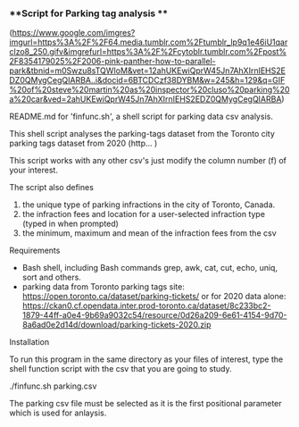 ### **Script for Parking tag analysis ** 
(https://www.google.com/imgres?imgurl=https%3A%2F%2F64.media.tumblr.com%2Ftumblr_lp9q1e46iU1qarclzo8_250.gifv&imgrefurl=https%3A%2F%2Fcytoblr.tumblr.com%2Fpost%2F8354179025%2F2006-pink-panther-how-to-parallel-park&tbnid=m0Swzu8sTQWIoM&vet=12ahUKEwiQprW45Jn7AhXIrnIEHS2EDZ0QMygCegQIARBA..i&docid=6BTCDCzf38DYBM&w=245&h=129&q=GIF%20of%20steve%20martin%20as%20inspector%20cluso%20parking%20a%20car&ved=2ahUKEwiQprW45Jn7AhXIrnIEHS2EDZ0QMygCegQIARBA)

README.md for 'finfunc.sh',  a shell script for parking data csv analysis. 

This shell script analyses the parking-tags dataset from the Toronto city parking tags dataset from 2020 (http... ) 

This script works with any other csv's just modify the column number (f) of your interest. 

The script also defines
  1. the unique type of parking infractions in the city of Toronto, Canada.
  2. the infraction fees and location for a user-selected infraction type (typed in when prompted)
  3. the minimum, maximum and mean of the infraction fees from the csv

Requirements  

 - Bash shell, including Bash commands grep, awk, cat, cut, echo, uniq, sort and others. 
 - parking data from Toronto parking tags site: https://open.toronto.ca/dataset/parking-tickets/
 or for 2020 data alone:  https://ckan0.cf.opendata.inter.prod-toronto.ca/dataset/8c233bc2-1879-44ff-a0e4-9b69a9032c54/resource/0d26a209-6e61-4154-9d70-8a6ad0e2d14d/download/parking-tickets-2020.zip

Installation

To run this program in the same directory as your files of interest, 
type the shell function script with the csv that you are going to study. 

  ./finfunc.sh parking.csv
  
 The parking csv file must be selected as it is the first positional parameter which is used for anlaysis. 
